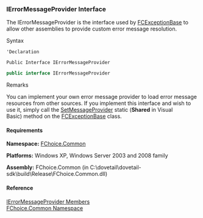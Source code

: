 ﻿### IErrorMessageProvider Interface

The IErrorMessageProvider is the interface used by [FCExceptionBase](FChoice.Common~FChoice.Common.FCExceptionBase.md) to allow other assemblies to provide custom error message resolution.

Syntax

```vbnet
'Declaration

Public Interface IErrorMessageProvider 
```

```csharp
public interface IErrorMessageProvider 
```

Remarks

You can implement your own error message provider to load error message resources from other sources. If you implement this interface and wish to use it, simply call the [SetMessageProvider](FChoice.Common~FChoice.Common.FCExceptionBase~SetMessageProvider.md) static (**Shared** in Visual Basic) method on the [FCExceptionBase](FChoice.Common~FChoice.Common.FCExceptionBase.md) class.

#### Requirements

**Namespace:** [FChoice.Common](FChoice.Common~FChoice.Common_namespace.md)

**Platforms:** Windows XP, Windows Server 2003 and 2008 family

**Assembly:** FChoice.Common (in C:\\dovetail\\dovetail-sdk\\build\\Release\\FChoice.Common.dll)

#### Reference

[IErrorMessageProvider Members](FChoice.Common~FChoice.Common.IErrorMessageProvider_members.md)  
[FChoice.Common Namespace](FChoice.Common~FChoice.Common_namespace.md)